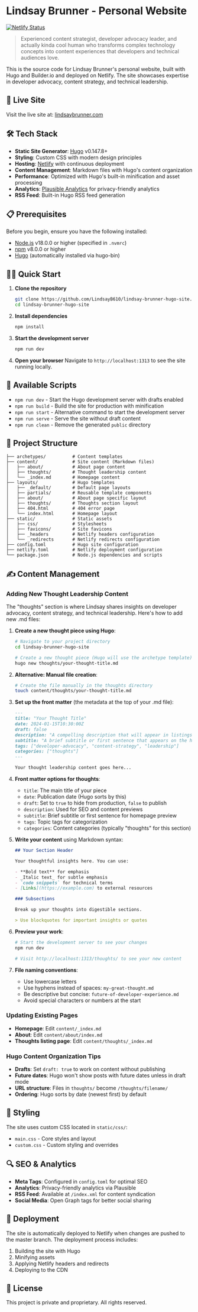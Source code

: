 # Lindsay Brunner - Personal Website

[![Netlify Status](https://api.netlify.com/api/v1/badges/e566bc7d-91da-44d9-836f-389a1d193c75/deploy-status)](https://app.netlify.com/projects/angry-minsky-477f42/deploys)

> Experienced content strategist, developer advocacy leader, and actually kinda cool human who transforms complex technology concepts into content experiences that developers and technical audiences love.

This is the source code for Lindsay Brunner's personal website, built with Hugo and Builder.io and deployed on Netlify. The site showcases expertise in developer advocacy, content strategy, and technical leadership.

## 🚀 Live Site

Visit the live site at: [lindsaybrunner.com](https://lindsaybrunner.com)

## 🛠 Tech Stack

- **Static Site Generator**: [Hugo](https://gohugo.io/) v0.147.8+
- **Styling**: Custom CSS with modern design principles
- **Hosting**: [Netlify](https://netlify.com) with continuous deployment
- **Content Management**: Markdown files with Hugo's content organization
- **Performance**: Optimized with Hugo's built-in minification and asset processing
- **Analytics**: [Plausible Analytics](https://plausible.io/) for privacy-friendly analytics
- **RSS Feed**: Built-in Hugo RSS feed generation

## 📋 Prerequisites

Before you begin, ensure you have the following installed:

- [Node.js](https://nodejs.org/) v18.0.0 or higher (specified in `.nvmrc`)
- [npm](https://www.npmjs.com/) v8.0.0 or higher
- [Hugo](https://gohugo.io/installation/) (automatically installed via hugo-bin)

## 🏃‍♀️ Quick Start

1. **Clone the repository**

   ```bash
   git clone https://github.com/LindsayB610/lindsay-brunner-hugo-site.git
   cd lindsay-brunner-hugo-site
   ```

2. **Install dependencies**

   ```bash
   npm install
   ```

3. **Start the development server**

   ```bash
   npm run dev
   ```

4. **Open your browser**
   Navigate to `http://localhost:1313` to see the site running locally.

## 📝 Available Scripts

- `npm run dev` - Start the Hugo development server with drafts enabled
- `npm run build` - Build the site for production with minification
- `npm run start` - Alternative command to start the development server
- `npm run serve` - Serve the site without draft content
- `npm run clean` - Remove the generated `public` directory

## 📁 Project Structure

```
├── archetypes/          # Content templates
├── content/             # Site content (Markdown files)
│   ├── about/           # About page content
│   ├── thoughts/        # Thought leadership content
│   └── _index.md        # Homepage content
├── layouts/             # Hugo templates
│   ├── _default/        # Default page layouts
│   ├── partials/        # Reusable template components
│   ├── about/           # About page specific layout
│   ├── thoughts/        # Thoughts section layout
│   ├── 404.html         # 404 error page
│   └── index.html       # Homepage layout
├── static/              # Static assets
│   ├── css/             # Stylesheets
│   ├── favicons/        # Site favicons
│   ├── _headers         # Netlify headers configuration
│   └── _redirects       # Netlify redirects configuration
├── config.toml          # Hugo site configuration
├── netlify.toml         # Netlify deployment configuration
└── package.json         # Node.js dependencies and scripts
```

## ✍️ Content Management

### Adding New Thought Leadership Content

The "thoughts" section is where Lindsay shares insights on developer advocacy, content strategy, and technical leadership. Here's how to add new .md files:

1. **Create a new thought piece using Hugo**:

   ```bash
   # Navigate to your project directory
   cd lindsay-brunner-hugo-site

   # Create a new thought piece (Hugo will use the archetype template)
   hugo new thoughts/your-thought-title.md
   ```

2. **Alternative: Manual file creation**:

   ```bash
   # Create the file manually in the thoughts directory
   touch content/thoughts/your-thought-title.md
   ```

3. **Set up the front matter** (the metadata at the top of your .md file):

   ```markdown
   ---
   title: "Your Thought Title"
   date: 2024-01-15T10:30:00Z
   draft: false
   description: "A compelling description that will appear in listings and SEO"
   subtitle: "A brief subtitle or first sentence that appears on the homepage"
   tags: ["developer-advocacy", "content-strategy", "leadership"]
   categories: ["thoughts"]
   ---

   Your thought leadership content goes here...
   ```

4. **Front matter options for thoughts**:

   - `title`: The main title of your piece
   - `date`: Publication date (Hugo sorts by this)
   - `draft`: Set to `true` to hide from production, `false` to publish
   - `description`: Used for SEO and content previews
   - `subtitle`: Brief subtitle or first sentence for homepage preview
   - `tags`: Topic tags for categorization
   - `categories`: Content categories (typically "thoughts" for this section)

5. **Write your content** using Markdown syntax:

   ```markdown
   ## Your Section Header

   Your thoughtful insights here. You can use:

   - **Bold text** for emphasis
   - _Italic text_ for subtle emphasis
   - `code snippets` for technical terms
   - [Links](https://example.com) to external resources

   ### Subsections

   Break up your thoughts into digestible sections.

   > Use blockquotes for important insights or quotes
   ```

6. **Preview your work**:

   ```bash
   # Start the development server to see your changes
   npm run dev

   # Visit http://localhost:1313/thoughts/ to see your new content
   ```

7. **File naming conventions**:
   - Use lowercase letters
   - Use hyphens instead of spaces: `my-great-thought.md`
   - Be descriptive but concise: `future-of-developer-experience.md`
   - Avoid special characters or numbers at the start

### Updating Existing Pages

- **Homepage**: Edit `content/_index.md`
- **About**: Edit `content/about/index.md`
- **Thoughts listing page**: Edit `content/thoughts/_index.md`

### Hugo Content Organization Tips

- **Drafts**: Set `draft: true` to work on content without publishing
- **Future dates**: Hugo won't show posts with future dates unless in draft mode
- **URL structure**: Files in `thoughts/` become `/thoughts/filename/`
- **Ordering**: Hugo sorts by date (newest first) by default

## 🎨 Styling

The site uses custom CSS located in `static/css/`:

- `main.css` - Core styles and layout
- `custom.css` - Custom styling and overrides

## 🔍 SEO & Analytics

- **Meta Tags**: Configured in `config.toml` for optimal SEO
- **Analytics**: Privacy-friendly analytics via Plausible
- **RSS Feed**: Available at `/index.xml` for content syndication
- **Social Media**: Open Graph tags for better social sharing

## 🔄 Deployment

The site is automatically deployed to Netlify when changes are pushed to the master branch. The deployment process includes:

1. Building the site with Hugo
2. Minifying assets
3. Applying Netlify headers and redirects
4. Deploying to the CDN

## 📝 License

This project is private and proprietary. All rights reserved.
